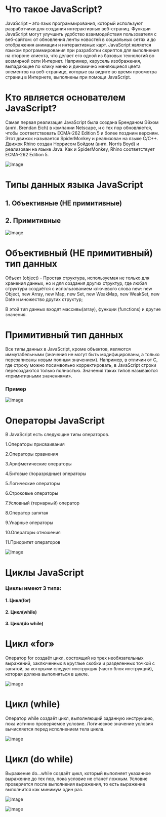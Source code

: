# Что такое JavaScript?
JavaScript – это язык программирования, который используют разработчики для создания интерактивных веб-страниц. Функции JavaScript могут улучшить удобство взаимодействия пользователя с веб-сайтом: от обновления ленты новостей в социальных сетях и до отображения анимации и интерактивных карт. JavaScript является языком программирования при разработки скриптов для выполнения на стороне клиента, что делает его одной из базовых технологий во всемирной сети Интернет. Например, карусель изображения, выпадающее по клику меню и динамично меняющиеся цвета элементов на веб-странице, которые вы видите во время просмотра страниц в Интернете, выполнены при помощи JavaScript.  
    
       
          
 # Кто является основателем JavaScript?         
  Самая первая реализация JavaScript была создана Бренданом Эйхом (англ. Brendan Eich) в компании Netscape, и с тех пор обновляется, чтобы соответствовать ECMA-262 Edition 5 и более поздним версиям. Этот движок называется SpiderMonkey и реализован на языке C/C++. Движок Rhino создан Норрисом Бойдом (англ. Norris Boyd) и реализован на языке Java. Как и SpiderMonkey, Rhino соответствует ECMA-262 Edition 5.   
    
      
  ![Image](./Brendan%20Eich.jpg)


  # Типы данных языка JavaScript
  ## 1. Oбъективные (НЕ примитивные)    
  ## 2. Примитивные
  ![Image](./Values.jpg)

  # Объективный (НЕ примитивный)  тип данных

 Объект (object) - Простая структура, используемая не только для хранения данных, но и для создания других структур, где любая структура создаётся с использованием ключевого слова new: new Object, new Array, new Map, new Set, new WeakMap, new WeakSet, new Date и множество других структур;  
   
   В этой тип данных входят массивы(array), функции (functions) и другие значения.
  
  # Примитивный тип данных

  Все типы данных в JavaScript, кроме объектов, являются иммутабельными (значения не могут быть модифицированы, а только перезаписаны новым полным значением). Например, в отличии от C, где строку можно посимвольно корректировать, в JavaScript строки пересоздаются только полностью. Значения таких типов называются «примитивными значениями».

  ### Пример
  ![Image](./primitive%20example.png)

# Операторы JavaScript
В JavaScript есть следующие типы операторов.   

1.Операторы присваивания  

2.Операторы сравнения  

3.Арифметические операторы  

4.Битовые (поразрядные) операторы  

5.Логические операторы  

6.Строковые операторы  

7.Условный (тернарный) оператор  

8.Оператор запятая  

9.Унарные операторы  

10.Операторы отношения  

11.Приоритет операторов  
  
![Image](./JavaScript-Operators.png)
# Циклы JavaScript
### Циклы имеют 3 типа:
#### 1.   Цикл(for)
#### 2.   Цикл(while)
#### 3.   Цикл(do while)

# Цикл «for»
Оператор for создаёт цикл, состоящий из трех необязательных выражений, заключенных в круглые скобки и разделенных точкой с запятой, за которыми следует инструкция (часто блок инструкций), которая должна выполняться в цикле.    

![image](./for.jpeg)


# Цикл (while)
Оператор while создаёт цикл, выполняющий заданную инструкцию, пока истинно проверяемое условие. Логическое значение условия вычисляется перед исполнением тела цикла.  

![image](./whyle.png)

#  Цикл (do while)  

Выражение do...while создаёт цикл, который выполняет указанное выражение до тех пор, пока условие не станет ложным. Условие проверяется после выполнения выражения, то есть выражение выполнится как минимум один раз.

![image](./cikl-do-while-v-c.jpg)  

![image](./do-while-loop.png)
